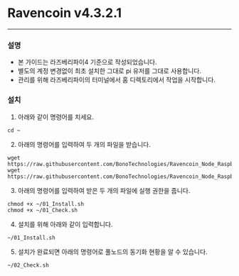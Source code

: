 # Ravencoin v4.3.2.1
* * *
### 설명
- 본 가이드는 라즈베리파이4 기준으로 작성되었습니다.
- 별도의 계정 변경없이 최초 설치한 그대로 pi 유저를 그대로 사용합니다.
- 관리를 위해 라즈베리파이의 터미널에서 홈 디렉토리에서 작업을 시작합니다.

### 설치
1. 아래와 같이 명령어를 치세요.
```shell
cd ~
```

2. 아래의 명령어를 입력하여 두 개의 파일을 받습니다.
```shell
wget https://raw.githubusercontent.com/BonoTechnologies/Ravencoin_Node_RaspberryPi/main/v4.3.2.1/ko/01_Install.sh
wget https://raw.githubusercontent.com/BonoTechnologies/Ravencoin_Node_RaspberryPi/main/v4.3.2.1/ko/02_Check.sh
```


3. 아래의 명령어를 입력하여 받은 두 개의 파일에 실행 권한을 줍니다.
```shell
chmod +x ~/01_Install.sh
chmod +x ~/01_Check.sh
```

4. 설치를 위해 아래와 같이 입력합니다.
```shell
~/01_Install.sh
```

5. 설치가 완료되면 아래의 명령어로 풀노드의 동기화 현황을 알 수 있습니다.
```shell
~/02_Check.sh
```
   


